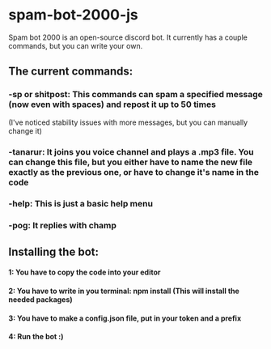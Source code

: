 # spam-bot-2000-js
Spam bot 2000 is an open-source discord bot. It currently has a couple commands, but you can write your own.
## The current commands:
### -sp or shitpost: This commands can spam a specified message (now even with spaces) and repost it up to 50 times
(I've noticed stability issues with more messages, but you can manually change it)
### -tanarur: It joins you voice channel and plays a .mp3 file. You can change this file, but you either have to name the new file exactly as the previous one, or have to change it's name in the code
### -help: This is just a basic help menu
### -pog: It replies with champ
## Installing the bot:
#### 1: You have to copy the code into your editor
#### 2: You have to write in you terminal: npm install (This will install the needed packages)
#### 3: You have to make a config.json file, put in your token and a prefix
#### 4: Run the bot :)
